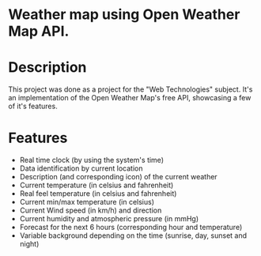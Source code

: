 # Weather map using Open Weather Map API.

# Description
This project was done as a project for the "Web Technologies" subject. 
It's an implementation of the Open Weather Map's free API, showcasing a few of it's features.

# Features
- Real time clock (by using the system's time)
- Data identification by current location
- Description (and corresponding icon) of the current weather
- Current temperature (in celsius and fahrenheit)
- Real feel temperature (in celsius and fahrenheit)
- Current min/max temperature (in celsius)
- Current Wind speed (in km/h) and direction
- Current humidity and atmospheric pressure (in mmHg)
- Forecast for the next 6 hours (corresponding hour and temperature)
- Variable background depending on the time (sunrise, day, sunset and night)